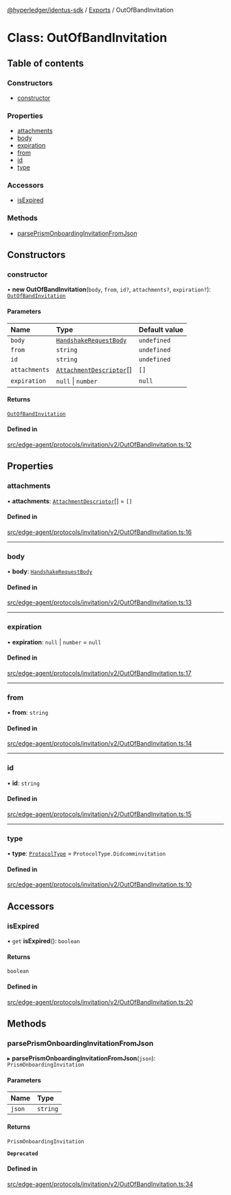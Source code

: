 [@hyperledger/identus-sdk](../README.md) / [Exports](../modules.md) / OutOfBandInvitation

# Class: OutOfBandInvitation

## Table of contents

### Constructors

- [constructor](OutOfBandInvitation.md#constructor)

### Properties

- [attachments](OutOfBandInvitation.md#attachments)
- [body](OutOfBandInvitation.md#body)
- [expiration](OutOfBandInvitation.md#expiration)
- [from](OutOfBandInvitation.md#from)
- [id](OutOfBandInvitation.md#id)
- [type](OutOfBandInvitation.md#type)

### Accessors

- [isExpired](OutOfBandInvitation.md#isexpired)

### Methods

- [parsePrismOnboardingInvitationFromJson](OutOfBandInvitation.md#parseprismonboardinginvitationfromjson)

## Constructors

### constructor

• **new OutOfBandInvitation**(`body`, `from`, `id?`, `attachments?`, `expiration?`): [`OutOfBandInvitation`](OutOfBandInvitation.md)

#### Parameters

| Name | Type | Default value |
| :------ | :------ | :------ |
| `body` | [`HandshakeRequestBody`](../interfaces/HandshakeRequestBody.md) | `undefined` |
| `from` | `string` | `undefined` |
| `id` | `string` | `undefined` |
| `attachments` | [`AttachmentDescriptor`](Domain.AttachmentDescriptor.md)[] | `[]` |
| `expiration` | ``null`` \| `number` | `null` |

#### Returns

[`OutOfBandInvitation`](OutOfBandInvitation.md)

#### Defined in

[src/edge-agent/protocols/invitation/v2/OutOfBandInvitation.ts:12](https://github.com/hyperledger-identus/sdk-ts/blob/d44afc3403bdd5cf86219cd263be20ea744f4706/src/edge-agent/protocols/invitation/v2/OutOfBandInvitation.ts#L12)

## Properties

### attachments

• **attachments**: [`AttachmentDescriptor`](Domain.AttachmentDescriptor.md)[] = `[]`

#### Defined in

[src/edge-agent/protocols/invitation/v2/OutOfBandInvitation.ts:16](https://github.com/hyperledger-identus/sdk-ts/blob/d44afc3403bdd5cf86219cd263be20ea744f4706/src/edge-agent/protocols/invitation/v2/OutOfBandInvitation.ts#L16)

___

### body

• **body**: [`HandshakeRequestBody`](../interfaces/HandshakeRequestBody.md)

#### Defined in

[src/edge-agent/protocols/invitation/v2/OutOfBandInvitation.ts:13](https://github.com/hyperledger-identus/sdk-ts/blob/d44afc3403bdd5cf86219cd263be20ea744f4706/src/edge-agent/protocols/invitation/v2/OutOfBandInvitation.ts#L13)

___

### expiration

• **expiration**: ``null`` \| `number` = `null`

#### Defined in

[src/edge-agent/protocols/invitation/v2/OutOfBandInvitation.ts:17](https://github.com/hyperledger-identus/sdk-ts/blob/d44afc3403bdd5cf86219cd263be20ea744f4706/src/edge-agent/protocols/invitation/v2/OutOfBandInvitation.ts#L17)

___

### from

• **from**: `string`

#### Defined in

[src/edge-agent/protocols/invitation/v2/OutOfBandInvitation.ts:14](https://github.com/hyperledger-identus/sdk-ts/blob/d44afc3403bdd5cf86219cd263be20ea744f4706/src/edge-agent/protocols/invitation/v2/OutOfBandInvitation.ts#L14)

___

### id

• **id**: `string`

#### Defined in

[src/edge-agent/protocols/invitation/v2/OutOfBandInvitation.ts:15](https://github.com/hyperledger-identus/sdk-ts/blob/d44afc3403bdd5cf86219cd263be20ea744f4706/src/edge-agent/protocols/invitation/v2/OutOfBandInvitation.ts#L15)

___

### type

• **type**: [`ProtocolType`](../enums/ProtocolType.md) = `ProtocolType.Didcomminvitation`

#### Defined in

[src/edge-agent/protocols/invitation/v2/OutOfBandInvitation.ts:10](https://github.com/hyperledger-identus/sdk-ts/blob/d44afc3403bdd5cf86219cd263be20ea744f4706/src/edge-agent/protocols/invitation/v2/OutOfBandInvitation.ts#L10)

## Accessors

### isExpired

• `get` **isExpired**(): `boolean`

#### Returns

`boolean`

#### Defined in

[src/edge-agent/protocols/invitation/v2/OutOfBandInvitation.ts:20](https://github.com/hyperledger-identus/sdk-ts/blob/d44afc3403bdd5cf86219cd263be20ea744f4706/src/edge-agent/protocols/invitation/v2/OutOfBandInvitation.ts#L20)

## Methods

### parsePrismOnboardingInvitationFromJson

▸ **parsePrismOnboardingInvitationFromJson**(`json`): `PrismOnboardingInvitation`

#### Parameters

| Name | Type |
| :------ | :------ |
| `json` | `string` |

#### Returns

`PrismOnboardingInvitation`

**`Deprecated`**

#### Defined in

[src/edge-agent/protocols/invitation/v2/OutOfBandInvitation.ts:34](https://github.com/hyperledger-identus/sdk-ts/blob/d44afc3403bdd5cf86219cd263be20ea744f4706/src/edge-agent/protocols/invitation/v2/OutOfBandInvitation.ts#L34)
